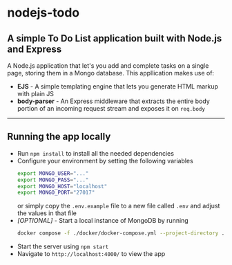 # nodejs-todo

## A simple To Do List application built with Node.js and Express

A Node.js application that let's you add and complete tasks on a single page, storing them in a Mongo database. This appllication makes use of:

* **EJS** - A simple templating engine that lets you generate HTML markup with plain JS
* **body-parser** - An Express middleware that extracts the entire body portion of an incoming request stream and exposes it on `req.body`

---

## Running the app locally

- Run `npm install` to install all the needed dependencies
- Configure your environment by setting the following variables
  ```bash
  export MONGO_USER="..."
  export MONGO_PASS="..."
  export MONGO_HOST="localhost"
  export MONGO_PORT="27017"
  ```
  or simply copy the `.env.example` file to a new file called `.env` and adjust the values in that file
- *[OPTIONAL]* - Start a local instance of MongoDB by running
  ```bash
  docker compose -f ./docker/docker-compose.yml --project-directory . up
  ```
- Start the server using `npm start`
- Navigate to `http://localhost:4000/` to view the app
